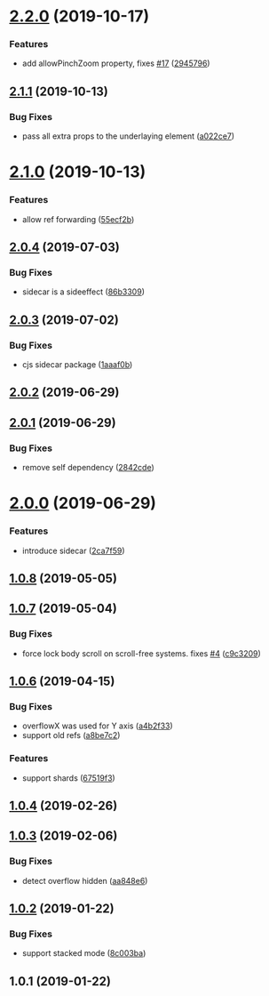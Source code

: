 # [2.2.0](https://github.com/theKashey/react-remove-scroll/compare/v2.1.1...v2.2.0) (2019-10-17)


### Features

* add allowPinchZoom property, fixes [#17](https://github.com/theKashey/react-remove-scroll/issues/17) ([2945796](https://github.com/theKashey/react-remove-scroll/commit/2945796612cdbdc36bb3a888c449e62908a3bea1))



## [2.1.1](https://github.com/theKashey/react-remove-scroll/compare/v2.1.0...v2.1.1) (2019-10-13)


### Bug Fixes

* pass all extra props to the underlaying element ([a022ce7](https://github.com/theKashey/react-remove-scroll/commit/a022ce7c088bdeb5b6db048cd8f4e3ea48ce1eb5))



# [2.1.0](https://github.com/theKashey/react-remove-scroll/compare/v2.0.4...v2.1.0) (2019-10-13)


### Features

* allow ref forwarding ([55ecf2b](https://github.com/theKashey/react-remove-scroll/commit/55ecf2bc16cbba54064f7ac60b323fbf820e662c))



## [2.0.4](https://github.com/theKashey/react-remove-scroll/compare/v2.0.3...v2.0.4) (2019-07-03)


### Bug Fixes

* sidecar is a sideeffect ([86b3309](https://github.com/theKashey/react-remove-scroll/commit/86b330978198235e9d69088a35cae3597361c030))



## [2.0.3](https://github.com/theKashey/react-remove-scroll/compare/v2.0.2...v2.0.3) (2019-07-02)


### Bug Fixes

* cjs sidecar package ([1aaaf0b](https://github.com/theKashey/react-remove-scroll/commit/1aaaf0b2b6245705043b93525be5c522ba69ecdc))



## [2.0.2](https://github.com/theKashey/react-remove-scroll/compare/v2.0.1...v2.0.2) (2019-06-29)



## [2.0.1](https://github.com/theKashey/react-remove-scroll/compare/v2.0.0...v2.0.1) (2019-06-29)


### Bug Fixes

* remove self dependency ([2842cde](https://github.com/theKashey/react-remove-scroll/commit/2842cdebbcc22258e422c1c5c0fb6bbc544f4dd3))



# [2.0.0](https://github.com/theKashey/react-remove-scroll/compare/v1.0.8...v2.0.0) (2019-06-29)


### Features

* introduce sidecar ([2ca7f59](https://github.com/theKashey/react-remove-scroll/commit/2ca7f59e86abc6e252422ec5cb6132281e945984))



## [1.0.8](https://github.com/theKashey/react-remove-scroll/compare/v1.0.7...v1.0.8) (2019-05-05)



## [1.0.7](https://github.com/theKashey/react-remove-scroll/compare/v1.0.6...v1.0.7) (2019-05-04)


### Bug Fixes

* force lock body scroll on scroll-free systems. fixes [#4](https://github.com/theKashey/react-remove-scroll/issues/4) ([c9c3209](https://github.com/theKashey/react-remove-scroll/commit/c9c320935c5cb0adb277d7dd5359295b80b6bf52))



## [1.0.6](https://github.com/theKashey/react-remove-scroll/compare/v1.0.4...v1.0.6) (2019-04-15)


### Bug Fixes

* overflowX was used for Y axis ([a4b2f33](https://github.com/theKashey/react-remove-scroll/commit/a4b2f3312755f705fdc71e5613cab7e41bd07035))
* support old refs ([a8be7c2](https://github.com/theKashey/react-remove-scroll/commit/a8be7c2966b81cdca6602993b1c8fcd53fb07db8))


### Features

* support shards ([67519f3](https://github.com/theKashey/react-remove-scroll/commit/67519f37bffea7efb45d24d25e2b269520450c7c))



## [1.0.4](https://github.com/theKashey/react-remove-scroll/compare/v1.0.3...v1.0.4) (2019-02-26)



## [1.0.3](https://github.com/theKashey/react-remove-scroll/compare/v1.0.2...v1.0.3) (2019-02-06)


### Bug Fixes

* detect overflow hidden ([aa848e6](https://github.com/theKashey/react-remove-scroll/commit/aa848e678bd57d20fd97b1e42ff62eabd631a237))



## [1.0.2](https://github.com/theKashey/react-remove-scroll/compare/v1.0.1...v1.0.2) (2019-01-22)


### Bug Fixes

* support stacked mode ([8c003ba](https://github.com/theKashey/react-remove-scroll/commit/8c003ba8388c4695e03ff3dfbab09e1cc1cf967a))



## 1.0.1 (2019-01-22)



